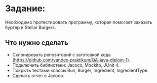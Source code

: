# Задание: 
Необходимо протестировать программу, которая помогает заказать бургер в Stellar Burgers. 

## Что нужно сделать
   * Склонировать репозиторий с заготовкой кода (https://github.com/yandex-praktikum/QA-java-diplom-1).
   * Подключить библиотеки: Jacoco, Mockito, JUnit 4.
   * Покрыть тестами классы Bun, Burger, Ingredient, IngredientType. 
   * Сделать отчет в Jacoco.
